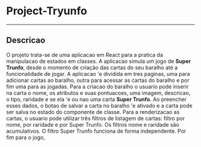 # Project-Tryunfo
---

## Descricao
O projeto trata-se de uma aplicacao em React para a pratica da manipulacao de estados em classes. A aplicacao simula um jogo de **Super Trunfo**, desde o momento de criação das cartas do seu baralho até a funcionalidade de jogar. A aplicacao 'e dividida em tres paginas, uma para adicionar cartas ao baralho, outra para acessar as cartas do baralho e por fim uma para as jogadas. 
Para a criacao do baralho o usuario pode inserir na carta o nome, os atributos e suas pontuacoes, uma imagem, descricao, o tipo, raridade e se ela 'e ou nao uma carta **Super Trunfo**. Ao preencher esses dados, o botao de salvar a carta no baralho 'e ativado e a carta pode ser salva no estado do componente de classe. 
Para a renderizacao as cartas, o usuario pode utilizar três filtros de listagem de cartas: filtro por nome, por raridade e por Super Trunfo. Os filtros nome e raridade são acumulativos. O filtro Super Trunfo funciona de forma independente.
Por fim para o jogo, 

